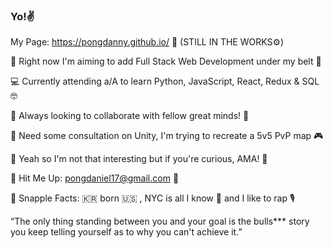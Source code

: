 ### Yo!✌️

My Page: https://pongdanny.github.io/ 🙈 (STILL IN THE WORKS⚙️)

🚀 Right now I'm aiming to add Full Stack Web Development under my belt 💪

💻 Currently attending a/A to learn Python, JavaScript, React, Redux & SQL 🤓

🤼 Always looking to collaborate with fellow great minds! 🧠

🙋 Need some consultation on Unity, I'm trying to recreate a 5v5 PvP map 🎮

🤔 Yeah so I'm not that interesting but if you're curious, AMA! 💬 

📮 Hit Me Up: pongdaniel17@gmail.com 📨

💯 Snapple Facts: 🇰🇷  born 🇺🇸 , NYC is all I know 🗽 and I like to rap 🎙️

“The only thing standing between you and your goal is the bulls*** story you keep telling yourself as to why you can't achieve it.” 
